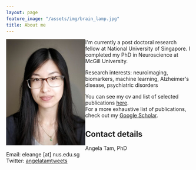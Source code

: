 ```yaml
---
layout: page
feature_image: "/assets/img/brain_lamp.jpg"
title: About me
---
```


<img align="left" src="/assets/img/angela_tam.jpg" HSPACE=”50” VSPACE=”50”/> I'm currently a post doctoral research fellow at National University of Singapore. I completed my PhD in Neuroscience at McGill University.

Research interests: neuroimaging, biomarkers, machine learning, Alzheimer's disease, psychiatric disorders

You can see my cv and list of selected publications [here](https://github.com/angela-tam/cv/blob/master/cv_angela_tam.pdf).<br/>
For a more exhaustive list of publications, check out my [Google Scholar](https://scholar.google.ca/citations?user=XExd2eQAAAAJ&hl=en).<br/>

## Contact details
Angela Tam, PhD<br/>
Email: eleange [at] nus.edu.sg<br/>
Twitter: [angelatamtweets](https://twitter.com/angelatamtweets/)
